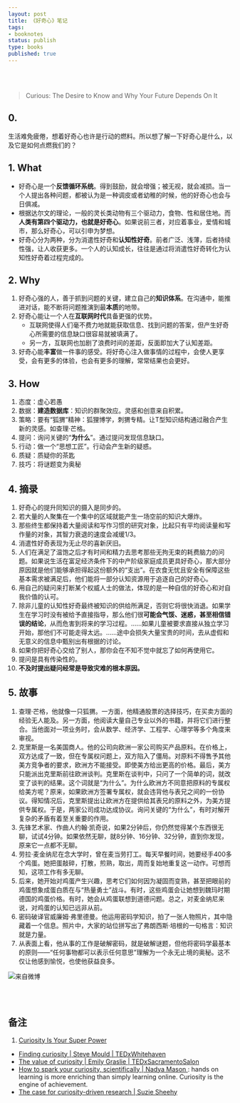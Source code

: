 ```yaml
--- 
layout: post
title: 《好奇心》笔记
tags: 
- booknotes
status: publish
type: books
published: true
---
```



<br>
<br>


> Curious: The Desire to Know and Why Your Future Depends On It

## 0. 

生活难免疲倦，想着好奇心也许是行动的燃料。所以想了解一下好奇心是什么，以及它是如何点燃我们的？


## 1. What

* 好奇心是一个**反馈循环系统**。得到鼓励，就会增强；被无视，就会减损。当一个人提出各种问题，都被认为是一种调皮或者幼稚的时候，他的好奇心也会与日俱减。
* 根据达尔文的理论，一般的灵长类动物有三个驱动力，食物、性和居住地。而**人类有第四个驱动力，也就是好奇心**。如果说前三者，对应着事业，爱情和城市，那么好奇心，可以引申为梦想。
* 好奇心分为两种，分为消遣性好奇和**认知性好奇**。前者广泛、浅薄，后者持续性强，让人收获更多。一个人的认知成长，往往是通过将消遣性好奇转化为认知性好奇着过程完成的。


## 2. Why 

1. 好奇心强的人，善于抓到问题的关键，建立自己的**知识体系**。在沟通中，能推进对话，能不断将问题推演到最**本质**的地带。
2. 好奇心能让一个人在**互联网时代**具备更强的优势。
	- 互联网使得人们毫不费力地就能获取信息、找到问题的答案，但产生好奇心所需要的信息缺口很容易就被填满了。
	- 另一方，互联网也加剧了浪费时间的差距，反面即加大了认知差距。
3. 好奇心能**丰富**做一件事的感受。将好奇心注入做事情的过程中，会使人更享受，会有更多的体验，也会有更多的理解，常常结果也会更好。	 

## 3. How

1. 态度：虚心若愚
2. 数据：**建造数据库**：知识的群聚效应。灵感和创意来自积累。
3. 策略：要有“狐猬”精神：狐狸博学，刺猬专精。让T型知识结构通过融合产生新的灵感。如查理·芒格。
4. 提问：询问关键的“**为什么**”。通过提问发现信息缺口。
5. 行动：做一个“思想工匠”。行动会产生新的疑惑。
6. 质疑：质疑你的茶匙
7. 技巧：将谜题变为奥秘

## 4. 摘录

1. 好奇心的提升同知识的摄入是同步的。
1. 若大量的人聚集在一个集中的区域就能产生一场空前的知识大爆炸。
1. 那些终生都保持着大量阅读和写作习惯的研究对象，比起只有平均阅读量和写作量的对象，其智力衰退的速度会减缓1/3。
1. 消遣性好奇表现为无止尽的喜新厌旧。
1. 人们在满足了温饱之后才有时间和精力去思考那些无拘无束的耗费脑力的问题。如果说生活在富足经济条件下的中产阶级家庭成员更具好奇心，那大部分原因就是他们能够承担得起这份额外的“支出”。在衣食无忧且安全有保障这些基本需求被满足后，他们能将一部分认知资源用于追逐自己的好奇心。
1. 用自己的疑问来打断某个权威人士的做法，体现的是一种自信的好奇心和对自我价值的认可。
2. 除非儿童的认知性好奇最终被知识的供给所满足，否则它将很快消退。如果学生在学习时没有被给予直接指导，那么他们很**可能会气馁、迷惑，甚至相信错误的结论**，从而危害到将来的学习过程。……如果儿童被要求直接从独立学习开始，那他们不可能走得太远。……途中会损失大量宝贵的时间，去从虚假和无意义的信息中甄别出有根据的讨论。
5. 如果你把好奇心交给了别人，那你会在不知不觉中就忘了如何再使用它。
6. 提问是具有传染性的。
7. **不及时提出疑问经常是导致灾难的根本原因。**

## 5. 故事

1. 查理·芒格，他就像一只狐猬。一方面，他精通股票的选择技巧，在买卖方面的经验无人能及。另一方面，他阅读大量自己专业以外的书籍，并将它们进行整合。当他面对一项业务时，会从数学、经济学、工程学、心理学等多个角度来审视。
1. 克里斯是一名美国商人。他的公司向欧洲一家公司购买产品原料。在价格上，双方达成了一致，但在专属权问题上，双方陷入了僵局。对原料不得售予其他美方竞争者的要求，欧洲方不能接受。即使美方给出更高的价格。最后，美方只能派出克里斯前往欧洲谈判。克里斯在谈判中，只问了一个简单的词，就改变了谈判的结果。这个词就是“为什么”。为什么欧洲方不同意把原料的专属权给美方呢？原来，如果欧洲方签署专属权，就会违背他与表兄之间的一份协议。得知情况后，克里斯提出让欧洲方在提供给其表兄的原料之外，为美方提供专属权。于是，两家公司成功达成协议。询问关键的“为什么”，有时对解开复杂的矛盾有着至关重要的作用。
1. 先锋艺术家、作曲人约翰·凯奇说，如果2分钟后，你仍然觉得某个东西很无聊，试试4分钟。如果依然无聊，就8分钟、16分钟、32分钟，直到你发现，原来它一点都不无聊。
1. 劳拉·麦金纳尼在念大学时，曾在麦当劳打工。每天早餐时间，她要经手400多个鸡蛋。她把蛋敲碎，打散，煎熟，取出，周而复始地重复这一动作。可想而知，这项工作有多无聊。
1. 后来，她开始对鸡蛋产生兴趣，思考它们如何因为凝固而变熟，甚至把眼前的鸡蛋想象成蛋白质在与“热量勇士”战斗。有时，这些鸡蛋会让她想到魏玛时期德国的鸡蛋价格。有时，她会从鸡蛋联想到道德问题。总之，对麦金纳尼来说，对鸡蛋的认知已远非从前。
1. 密码破译官威廉姆·弗里德曼。他运用密码学知识，拍了一张人物照片，其中隐藏着一个信息。照片中，大家的站位拼写出了弗朗西斯·培根的一句格言：知识就是力量。
1. 从表面上看，他从事的工作是破解密码，就是破解谜题，但他将密码学最基本的原则——“任何事物都可以表示任何意思”理解为一个永无止境的奥秘。这不仅让他感到愉悦，也使他获益良多。


![来自微博](https://i.imgur.com/aPQz3w0.jpg)


<br>
<br>

## 备注

1. [Curiosity Is Your Super Power](https://www.youtube.com/watch?v=xZJwMYeE9Ak)
- [Finding curiosity | Steve Mould | TEDxWhitehaven](https://www.youtube.com/watch?v=iAcvYqDKznE)
- [The value of curiosity | Emily Graslie | TEDxSacramentoSalon
](https://www.youtube.com/watch?v=IyiGFPI6z6g)
- [How to spark your curiosity, scientifically | Nadya Mason
](https://www.youtube.com/watch?v=OMDVTZ-ycaY): hands on learning is more enriching than simply learning online. Curiosity is the engine of achievement. 
- [The case for curiosity-driven research | Suzie Sheehy](https://www.youtube.com/watch?v=PlytMrKfOFA)
 